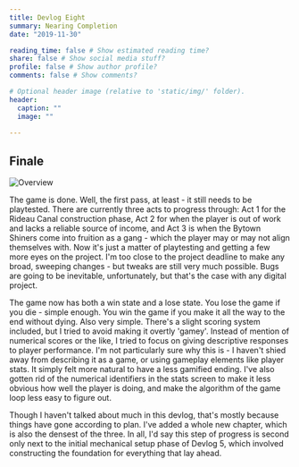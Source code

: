 ```yaml
---
title: Devlog Eight
summary: Nearing Completion
date: "2019-11-30"

reading_time: false # Show estimated reading time?
share: false # Show social media stuff?
profile: false # Show author profile?
comments: false # Show comments?

# Optional header image (relative to 'static/img/' folder).
header:
  caption: ""
  image: ""
 
---  
```

 
## Finale

![Overview](/img/Devlog8.PNG)

The game is done. Well, the first pass, at least - it still needs to be playtested. There are currently three acts to progress through: Act 1 for the Rideau Canal construction phase, Act 2 for when the player is out of work and lacks a reliable source of income, and Act 3 is when the Bytown Shiners come into fruition as a gang - which the player may or may not align themselves with. Now it's just a matter of playtesting and getting a few more eyes on the project. I'm too close to the project deadline to make any broad, sweeping changes - but tweaks are still very much possible. Bugs are going to be inevitable, unfortunately, but that's the case with any digital project.

The game now has both a win state and a lose state. You lose the game if you die - simple enough. You win the game if you make it all the way to the end without dying. Also very simple. There's a slight scoring system included, but I tried to avoid making it overtly 'gamey'. Instead of mention of numerical scores or the like, I tried to focus on giving descriptive responses to player performance. I'm not particularly sure why this is - I haven't shied away from describing it as a game, or using gameplay elements like player stats. It simply felt more natural to have a less gamified ending. I've also gotten rid of the numerical identifiers in the stats screen to make it less obvious how well the player is doing, and make the algorithm of the game loop less easy to figure out.

Though I haven't talked about much in this devlog, that's mostly because things have gone according to plan. I've added a whole new chapter, which is also the densest of the three. In all, I'd say this step of progress is second only next to the initial mechanical setup phase of Devlog 5, which involved constructing the foundation for everything that lay ahead.

